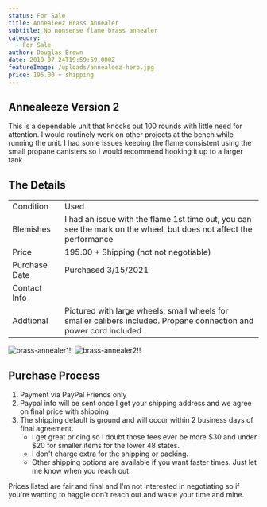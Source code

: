 ```yaml
---
status: For Sale
title: Annealeez Brass Annealer
subtitle: No nonsense flame brass annealer
category:
  - For Sale
author: Douglas Brown
date: 2019-07-24T19:59:59.000Z
featureImage: /uploads/annealeez-hero.jpg
price: 195.00 + shipping
---
```

## Annealeeze Version 2

This is a dependable unit that knocks out 100 rounds with little need for attention. I would routinely work on other projects at the bench while running the unit. I had some issues keeping the flame consistent using the small propane canisters so I would recommend hooking it up to a larger tank.

## The Details

|                   |                                                      |
| ------------------| ---------------------------------------------------- |
| Condition         | Used                              |
| Blemishes         | I had an issue with the flame 1st time out, you can see the mark on the wheel, but does not affect the performance             |
| Price             | 195.00 + Shipping  (not not negotiable)              |
| Purchase Date     | Purchased 3/15/2021                                  |
| Contact Info      |                                                      |
| Addtional         | Pictured with large wheels, small wheels for smaller calibers included.  Propane connection and power cord included |
![brass-annealer1!!](/uploads/annealeez1.jpg)
![brass-annealer2!!](/uploads/annealeezewheel.jpg)

## Purchase Process

1. Payment via PayPal Friends only
2. Paypal info will be sent once I get your shipping address and we agree on final price with shipping
3. The shipping default is ground and will occur within 2 business days of final agreement. 
    - I get great pricing so I doubt those fees ever be more $30 and under $20 for smaller items for the lower 48 states.  
    - I don't charge extra for the shipping or packing. 
    - Other shipping options are available if you want faster times. Just let me know when you reach out. 

Prices listed are fair and final and I'm not interested in negotiating so if you're wanting to haggle don't reach out and waste your time and mine. 

